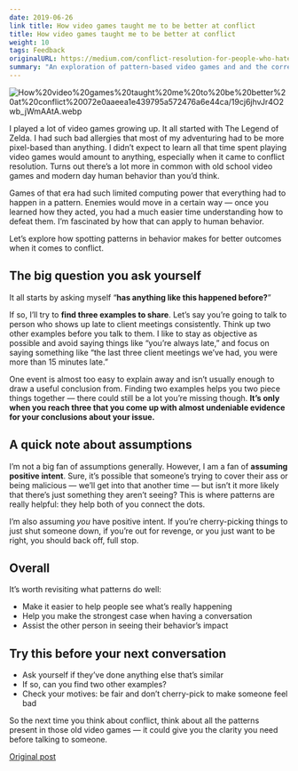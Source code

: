 ```yaml
---
date: 2019-06-26
link title: How video games taught me to be better at conflict
title: How video games taught me to be better at conflict
weight: 10
tags: Feedback
originalURL: https://medium.com/conflict-resolution-for-people-who-hate-conflict/how-video-games-taught-me-to-be-better-at-conflict-69cdb52e670f
summary: "An exploration of pattern-based video games and and the correlation to conflict at work."
---
```


![How%20video%20games%20taught%20me%20to%20be%20better%20at%20conflict%20072e0aaeea1e439795a572476a6e44ca/19cj6jhvJr4O2wb_jWmAAtA.webp](/19cj6jhvJr4O2wb_jWmAAtA.webp)

I played a lot of video games growing up. It all started with The Legend of Zelda. I had such bad allergies that most of my adventuring had to be more pixel-based than anything. I didn’t expect to learn all that time spent playing video games would amount to anything, especially when it came to conflict resolution. Turns out there’s a lot more in common with old school video games and modern day human behavior than you’d think.

Games of that era had such limited computing power that everything had to happen in a pattern. Enemies would move in a certain way — once you learned how they acted, you had a much easier time understanding how to defeat them. I’m fascinated by how that can apply to human behavior.

Let’s explore how spotting patterns in behavior makes for better outcomes when it comes to conflict.

## The big question you ask yourself

It all starts by asking myself “**has anything like this happened before?**”

If so, I’ll try to **find three examples to share**. Let’s say you’re going to talk to person who shows up late to client meetings consistently. Think up two other examples before you talk to them. I like to stay as objective as possible and avoid saying things like “you’re always late,” and focus on saying something like “the last three client meetings we’ve had, you were more than 15 minutes late.”

One event is almost too easy to explain away and isn’t usually enough to draw a useful conclusion from. Finding two examples helps you two piece things together — there could still be a lot you’re missing though. **It’s only when you reach three that you come up with almost undeniable evidence for your conclusions about your issue.**

## A quick note about assumptions

I’m not a big fan of assumptions generally. However, I am a fan of **assuming positive intent**. Sure, it’s possible that someone’s trying to cover their ass or being malicious — we’ll get into that another time — but isn’t it more likely that there’s just something they aren’t seeing? This is where patterns are really helpful: they help both of you connect the dots.

I’m also assuming *you* have positive intent. If you’re cherry-picking things to just shut someone down, if you’re out for revenge, or you just want to be right, you should back off, full stop.

## Overall

It’s worth revisiting what patterns do well:

- Make it easier to help people see what’s really happening
- Help you make the strongest case when having a conversation
- Assist the other person in seeing their behavior’s impact

## Try this before your next conversation

- Ask yourself if they’ve done anything else that’s similar
- If so, can you find two other examples?
- Check your motives: be fair and don’t cherry-pick to make someone feel bad

So the next time you think about conflict, think about all the patterns present in those old video games — it could give you the clarity you need before talking to someone.


[Original post](https://medium.com/conflict-resolution-for-people-who-hate-conflict/how-video-games-taught-me-to-be-better-at-conflict-69cdb52e670f)
